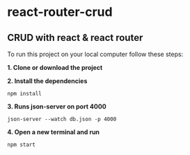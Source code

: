 # react-router-crud
CRUD with react &amp; react router
---

To run this project on your local computer follow these steps:

**1. Clone or download the project**

**2. Install the dependencies**
```
npm install
```
**3. Runs json-server on port 4000**
```
json-server --watch db.json -p 4000
```
**4. Open a new terminal and run**
```
npm start
```


